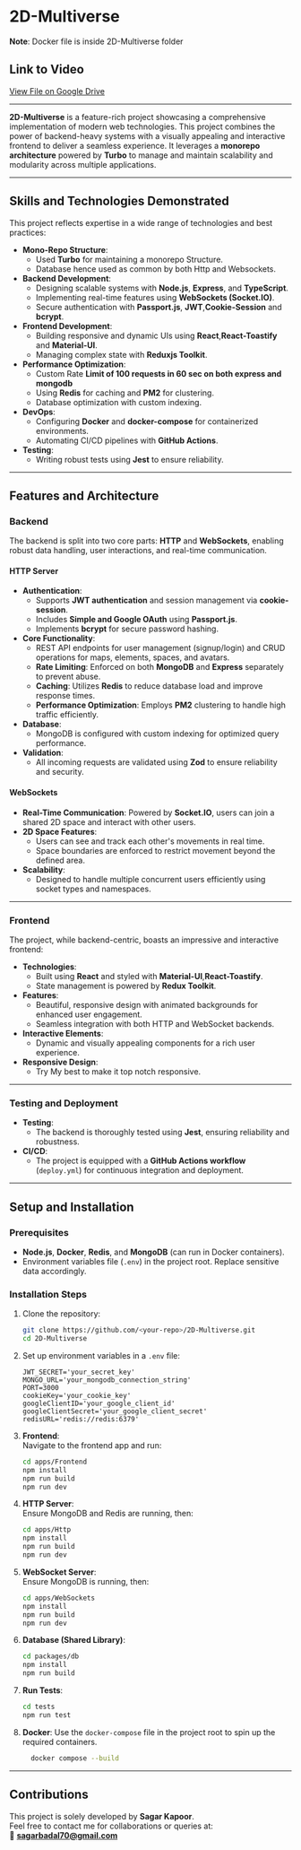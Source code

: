 # 2D-Multiverse
**Note**: Docker file is inside 2D-Multiverse folder
## Link to Video
[View File on Google Drive](https://drive.google.com/file/d/1-qDIn_iz_HxD8s1YukgMYc8HpJU-PKPw/view?usp=sharing)

---
**2D-Multiverse** is a feature-rich project showcasing a comprehensive implementation of modern web technologies. This project combines the power of backend-heavy systems with a visually appealing and interactive frontend to deliver a seamless experience. It leverages a **monorepo architecture** powered by **Turbo** to manage and maintain scalability and modularity across multiple applications.

---
## **Skills and Technologies Demonstrated**

This project reflects expertise in a wide range of technologies and best practices:
- **Mono-Repo Structure**:
  - Used **Turbo** for maintaining a monorepo Structure.
  - Database hence used as common by both Http and Websockets.
- **Backend Development**:
  - Designing scalable systems with **Node.js**, **Express**, and **TypeScript**.
  - Implementing real-time features using **WebSockets (Socket.IO)**.
  - Secure authentication with **Passport.js**, **JWT**,**Cookie-Session** and **bcrypt**.
- **Frontend Development**:
  - Building responsive and dynamic UIs using **React**,**React-Toastify** and **Material-UI**.
  - Managing complex state with **Reduxjs Toolkit**.
- **Performance Optimization**:
  - Custom Rate **Limit of 100 requests in 60 sec on both express and mongodb**
  - Using **Redis** for caching and **PM2** for clustering.
  - Database optimization with custom indexing.
- **DevOps**:
  - Configuring **Docker** and **docker-compose** for containerized environments.
  - Automating CI/CD pipelines with **GitHub Actions**.
- **Testing**:
  - Writing robust tests using **Jest** to ensure reliability.

---

## **Features and Architecture**

### **Backend**
The backend is split into two core parts: **HTTP** and **WebSockets**, enabling robust data handling, user interactions, and real-time communication.

#### HTTP Server
- **Authentication**:  
  - Supports **JWT authentication** and session management via **cookie-session**.  
  - Includes **Simple and Google OAuth** using **Passport.js**.
  - Implements **bcrypt** for secure password hashing.
- **Core Functionality**:
  - REST API endpoints for user management (signup/login) and CRUD operations for maps, elements, spaces, and avatars.
  - **Rate Limiting**: Enforced on both **MongoDB** and **Express** separately to prevent abuse.
  - **Caching**: Utilizes **Redis** to reduce database load and improve response times.
  - **Performance Optimization**: Employs **PM2** clustering to handle high traffic efficiently.
- **Database**:
  - MongoDB is configured with custom indexing for optimized query performance.
- **Validation**:
  - All incoming requests are validated using **Zod** to ensure reliability and security.

#### WebSockets
- **Real-Time Communication**: Powered by **Socket.IO**, users can join a shared 2D space and interact with other users.
- **2D Space Features**:
  - Users can see and track each other's movements in real time.
  - Space boundaries are enforced to restrict movement beyond the defined area.
- **Scalability**:
  - Designed to handle multiple concurrent users efficiently using socket types and namespaces.

---

### **Frontend**
The project, while backend-centric, boasts an impressive and interactive frontend:
- **Technologies**:
  - Built using **React** and styled with **Material-UI**,**React-Toastify**.
  - State management is powered by **Redux Toolkit**.
- **Features**:
  - Beautiful, responsive design with animated backgrounds for enhanced user engagement.
  - Seamless integration with both HTTP and WebSocket backends.
- **Interactive Elements**:
  - Dynamic and visually appealing components for a rich user experience.
- **Responsive Design**:
  - Try My best to make it top notch responsive. 

---

### **Testing and Deployment**
- **Testing**:
  - The backend is thoroughly tested using **Jest**, ensuring reliability and robustness.
- **CI/CD**:
  - The project is equipped with a **GitHub Actions workflow** (`deploy.yml`) for continuous integration and deployment.

---

## **Setup and Installation**

### **Prerequisites**
- **Node.js**, **Docker**, **Redis**, and **MongoDB** (can run in Docker containers).
- Environment variables file (`.env`) in the project root. Replace sensitive data accordingly.

### **Installation Steps**
1. Clone the repository:  
   ```bash
   git clone https://github.com/<your-repo>/2D-Multiverse.git
   cd 2D-Multiverse
   ```
2. Set up environment variables in a `.env` file:
   ```env
   JWT_SECRET='your_secret_key'
   MONGO_URL='your_mongodb_connection_string'
   PORT=3000
   cookieKey='your_cookie_key'
   googleClientID='your_google_client_id'
   googleClientSecret='your_google_client_secret'
   redisURL='redis://redis:6379'
   ```

3. **Frontend**:  
   Navigate to the frontend app and run:
   ```bash
   cd apps/Frontend
   npm install
   npm run build
   npm run dev
   ```

4. **HTTP Server**:  
   Ensure MongoDB and Redis are running, then:
   ```bash
   cd apps/Http
   npm install
   npm run build
   npm run dev
   ```

5. **WebSocket Server**:  
   Ensure MongoDB is running, then:
   ```bash
   cd apps/WebSockets
   npm install
   npm run build
   npm run dev
   ```

6. **Database (Shared Library)**:
   ```bash
   cd packages/db
   npm install
   npm run build
   ```

7. **Run Tests**:
   ```bash
   cd tests
   npm run test
   ```

8. **Docker**:
   Use the `docker-compose` file in the project root to spin up the required containers.
   ```bash
     docker compose --build
   ```

---

## **Contributions**
This project is solely developed by **Sagar Kapoor**.  
Feel free to contact me for collaborations or queries at:  
📧 **sagarbadal70@gmail.com**
